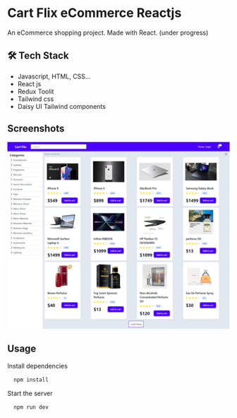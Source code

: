 # Cart Flix eCommerce Reactjs

An eCommerce shopping project. Made with React.
(under progress)

## 🛠 Tech Stack

- Javascript, HTML, CSS...
- React js
- Redux Toolit
- Tailwind css
- Daisy UI Tailwind components

## Screenshots

![App Screenshot](https://raw.githubusercontent.com/iamvkr/cart-flix-reactjs/main/screenshot.png)

## Usage

Install dependencies

```bash
  npm install
```

Start the server

```bash
  npm run dev
```

